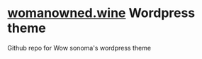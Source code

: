 [womanowned.wine](https://womanowned.wine/) Wordpress theme
===

Github repo for Wow sonoma's wordpress theme